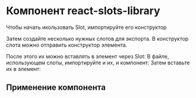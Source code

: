 # Компонент react-slots-library

Чтобы начать икользовать Slot, импортируйте его конструктор



Затем создайте несколько нужных слотов для экспорта. В конструктор слота можно отправить конструктор элемента.


После этого их можно вставлять в элемент через Slot:
В файле, использующем слоты, импортируйте и их, и компонент:
Затем вставьте их в элемент:
## Применение компонента